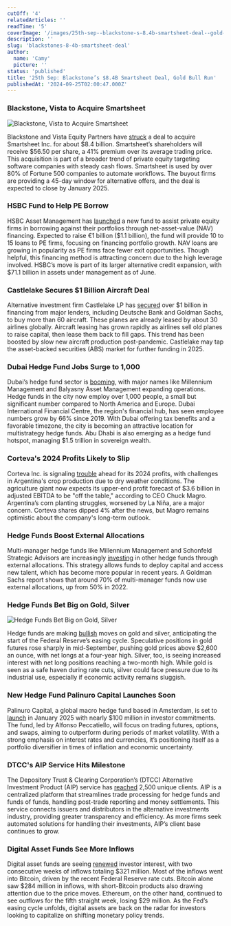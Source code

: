 ```yaml
---
cutOff: '4'
relatedArticles: ''
readTime: '5'
coverImage: '/images/25th-sep--blackstone-s-8.4b-smartsheet-deal--gold-bull-run-a-c1Nz.webp'
description: ''
slug: 'blackstones-8-4b-smartsheet-deal'
author:
  name: 'Camy'
  picture: ''
status: 'published'
title: '25th Sep: Blackstone’s $8.4B Smartsheet Deal, Gold Bull Run'
publishedAt: '2024-09-25T02:00:47.000Z'
---
```


### Blackstone, Vista to Acquire Smartsheet

![Blackstone, Vista to Acquire Smartsheet](/images/25th-sep--blackstone-s-8.4b-smartsheet-deal--gold-bull-run-a-k5NT.webp)

Blackstone and Vista Equity Partners have [struck](https://www.bnnbloomberg.ca/investing/2024/09/24/blackstone-vista-reach-84-billion-deal-to-buy-smartsheet/) a deal to acquire Smartsheet Inc. for about $8.4 billion. Smartsheet’s shareholders will receive $56.50 per share, a 41% premium over its average trading price. This acquisition is part of a broader trend of private equity targeting software companies with steady cash flows. Smartsheet is used by over 80% of Fortune 500 companies to automate workflows. The buyout firms are providing a 45-day window for alternative offers, and the deal is expected to close by January 2025.

### HSBC Fund to Help PE Borrow

HSBC Asset Management has [launched](https://www.bnnbloomberg.ca/business/2024/09/24/hsbc-am-launches-nav-financing-strategy-with-1-billion-target/) a new fund to assist private equity firms in borrowing against their portfolios through net-asset-value (NAV) financing. Expected to raise €1 billion ($1.1 billion), the fund will provide 10 to 15 loans to PE firms, focusing on financing portfolio growth. NAV loans are growing in popularity as PE firms face fewer exit opportunities. Though helpful, this financing method is attracting concern due to the high leverage involved. HSBC’s move is part of its larger alternative credit expansion, with $71.1 billion in assets under management as of June.

### Castlelake Secures $1 Billion Aircraft Deal

Alternative investment firm Castlelake LP has [secured](https://www.bnnbloomberg.ca/investing/2024/09/24/castlelake-clinches-1-billion-loan-to-buy-more-than-60-aircraft/) over $1 billion in financing from major lenders, including Deutsche Bank and Goldman Sachs, to buy more than 60 aircraft. These planes are already leased by about 30 airlines globally. Aircraft leasing has grown rapidly as airlines sell old planes to raise capital, then lease them back to fill gaps. This trend has been boosted by slow new aircraft production post-pandemic. Castlelake may tap the asset-backed securities (ABS) market for further funding in 2025.

### Dubai Hedge Fund Jobs Surge to 1,000

Dubai’s hedge fund sector is [booming](https://www.bnnbloomberg.ca/business/company-news/2024/09/24/hedge-funds-now-employ-more-than-1000-people-in-dubai/), with major names like Millennium Management and Balyasny Asset Management expanding operations. Hedge funds in the city now employ over 1,000 people, a small but significant number compared to North America and Europe. Dubai International Financial Centre, the region's financial hub, has seen employee numbers grow by 66% since 2019. With Dubai offering tax benefits and a favorable timezone, the city is becoming an attractive location for multistrategy hedge funds. Abu Dhabi is also emerging as a hedge fund hotspot, managing $1.5 trillion in sovereign wealth.

### Corteva's 2024 Profits Likely to Slip

Corteva Inc. is signaling [trouble](https://www.bnnbloomberg.ca/investing/commodities/2024/09/24/corteva-says-argentina-woes-expected-to-dent-2024-outlook/) ahead for its 2024 profits, with challenges in Argentina's crop production due to dry weather conditions. The agriculture giant now expects its upper-end profit forecast of $3.6 billion in adjusted EBITDA to be "off the table," according to CEO Chuck Magro. Argentina’s corn planting struggles, worsened by La Niña, are a major concern. Corteva shares dipped 4% after the news, but Magro remains optimistic about the company's long-term outlook.

### Hedge Funds Boost External Allocations

Multi-manager hedge funds like Millennium Management and Schonfeld Strategic Advisors are increasingly [investing](https://www.hedgeweek.com/multi-manager-hedge-funds-boost-external-allocations/#:~:text=Multi%2Dmanager%20hedge%20funds%2C%20which,to%20a%20Goldman%20Sachs%20report.) in other hedge funds through external allocations. This strategy allows funds to deploy capital and access new talent, which has become more popular in recent years. A Goldman Sachs report shows that around 70% of multi-manager funds now use external allocations, up from 50% in 2022.

### Hedge Funds Bet Big on Gold, Silver

![Hedge Funds Bet Big on Gold, Silver](/images/25th-sep--blackstone-s-8.4b-smartsheet-deal--gold-bull-run-b-ExMD.webp)

Hedge funds are making [bullish](https://www.hedgeweek.com/hedge-funds-make-bullish-moves-on-gold-and-silver-as-feds-easing-cycle-begins/#:~:text=Gold%20and%20silver%20are%20gaining,a%20report%20by%20Kitco%20News.) moves on gold and silver, anticipating the start of the Federal Reserve’s easing cycle. Speculative positions in gold futures rose sharply in mid-September, pushing gold prices above $2,600 an ounce, with net longs at a four-year high. Silver, too, is seeing increased interest with net long positions reaching a two-month high. While gold is seen as a safe haven during rate cuts, silver could face pressure due to its industrial use, especially if economic activity remains sluggish.

### New Hedge Fund Palinuro Capital Launches Soon

Palinuro Capital, a global macro hedge fund based in Amsterdam, is set to [launch](https://www.hedgeweek.com/new-global-macro-hedge-fund-palinuro-capital-gears-up-for-january-launch/) in January 2025 with nearly $100 million in investor commitments. The fund, led by Alfonso Peccatiello, will focus on trading futures, options, and swaps, aiming to outperform during periods of market volatility. With a strong emphasis on interest rates and currencies, it’s positioning itself as a portfolio diversifier in times of inflation and economic uncertainty.

### DTCC's AIP Service Hits Milestone

The Depository Trust & Clearing Corporation’s (DTCC) Alternative Investment Product (AIP) service has [reached](https://www.hedgeweek.com/dtccs-alternative-investment-product-passes-2500-clients-milestone/) 2,500 unique clients. AIP is a centralized platform that streamlines trade processing for hedge funds and funds of funds, handling post-trade reporting and money settlements. This service connects issuers and distributors in the alternative investments industry, providing greater transparency and efficiency. As more firms seek automated solutions for handling their investments, AIP’s client base continues to grow.

### Digital Asset Funds See More Inflows

Digital asset funds are seeing [renewed](https://www.hedgeweek.com/digital-assets-funds-see-second-consecutive-week-of-inflows-2/) investor interest, with two consecutive weeks of inflows totaling $321 million. Most of the inflows went into Bitcoin, driven by the recent Federal Reserve rate cuts. Bitcoin alone saw $284 million in inflows, with short-Bitcoin products also drawing attention due to the price moves. Ethereum, on the other hand, continued to see outflows for the fifth straight week, losing $29 million. As the Fed’s easing cycle unfolds, digital assets are back on the radar for investors looking to capitalize on shifting monetary policy trends.
